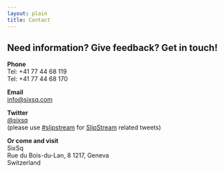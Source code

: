 ```yaml
---
layout: plain
title: Contact
---
```


Need information? Give feedback? Get in touch!
-----------

**Phone**  
Tel: +41 77 44 68 119  
Tel: +41 77 44 68 170

**Email**  
[info@sixsq.com](mailto:info@sixsq.com)

**Twitter**  
[@sixsq](https://twitter.com/#!/sixsq)  
(please use
  [#slipstream](https://twitter.com/#!/search/%23slipstream) for
  [SlipStream](/products/slipstream.html) related tweets)

**Or come and visit**  
SixSq  
Rue du Bois-du-Lan, 8
1217, Geneva  
Switzerland
